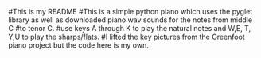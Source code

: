 #This is my README
#This is a simple python piano which uses the pyglet library as well as downloaded piano wav sounds for the notes from middle C
#to tenor C.
#use keys A through K to play the natural notes and W,E, T, Y,U to play the sharps/flats.
#I lifted the key pictures from the Greenfoot piano project but the code here is my own.
